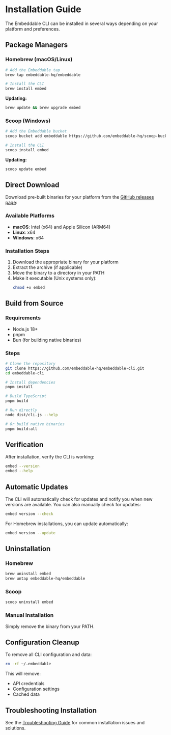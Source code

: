 # Installation Guide

The Embeddable CLI can be installed in several ways depending on your platform and preferences.

## Package Managers

### Homebrew (macOS/Linux)

```bash
# Add the Embeddable tap
brew tap embeddable-hq/embeddable

# Install the CLI
brew install embed
```

**Updating:**
```bash
brew update && brew upgrade embed
```

### Scoop (Windows)

```bash
# Add the Embeddable bucket
scoop bucket add embeddable https://github.com/embeddable-hq/scoop-bucket

# Install the CLI
scoop install embed
```

**Updating:**
```bash
scoop update embed
```

## Direct Download

Download pre-built binaries for your platform from the [GitHub releases page](https://github.com/embeddable-hq/embeddable-cli/releases/latest):

### Available Platforms
- **macOS**: Intel (x64) and Apple Silicon (ARM64)
- **Linux**: x64
- **Windows**: x64

### Installation Steps

1. Download the appropriate binary for your platform
2. Extract the archive (if applicable)
3. Move the binary to a directory in your PATH
4. Make it executable (Unix systems only):
   ```bash
   chmod +x embed
   ```

## Build from Source

### Requirements
- Node.js 18+
- pnpm
- Bun (for building native binaries)

### Steps

```bash
# Clone the repository
git clone https://github.com/embeddable-hq/embeddable-cli.git
cd embeddable-cli

# Install dependencies
pnpm install

# Build TypeScript
pnpm build

# Run directly
node dist/cli.js --help

# Or build native binaries
pnpm build:all
```

## Verification

After installation, verify the CLI is working:

```bash
embed --version
embed --help
```

## Automatic Updates

The CLI will automatically check for updates and notify you when new versions are available. You can also manually check for updates:

```bash
embed version --check
```

For Homebrew installations, you can update automatically:

```bash
embed version --update
```

## Uninstallation

### Homebrew
```bash
brew uninstall embed
brew untap embeddable-hq/embeddable
```

### Scoop
```bash
scoop uninstall embed
```

### Manual Installation
Simply remove the binary from your PATH.

## Configuration Cleanup

To remove all CLI configuration and data:

```bash
rm -rf ~/.embeddable
```

This will remove:
- API credentials
- Configuration settings
- Cached data

## Troubleshooting Installation

See the [Troubleshooting Guide](troubleshooting.md) for common installation issues and solutions.
